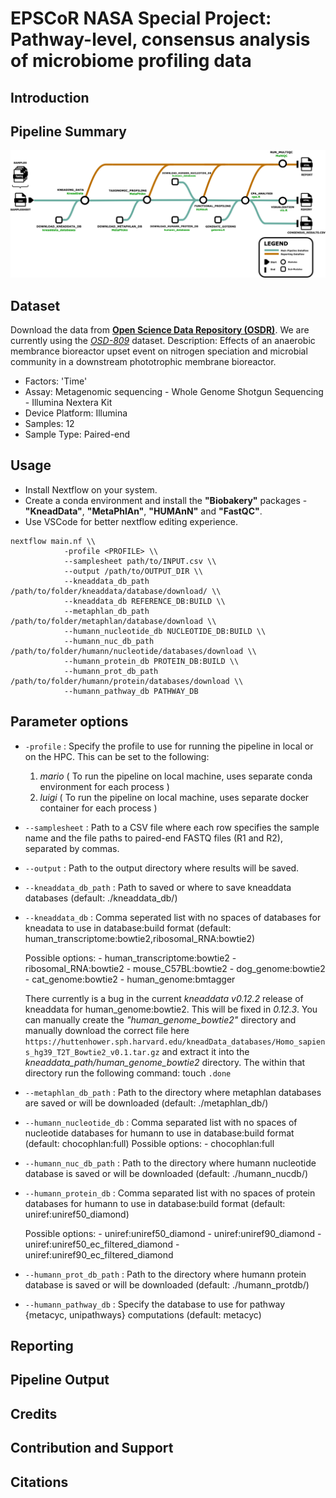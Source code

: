 # EPSCoR NASA Special Project: Pathway-level, consensus analysis of microbiome profiling data

## Introduction

## Pipeline Summary

![](images/pipeline.png)

## Dataset

Download the data from [**Open Science Data Repository (OSDR)**](https://www.nasa.gov/osdr/). We are currently using the [_OSD-809_](https://osdr.nasa.gov/bio/repo/data/studies/OSD-809) dataset.
Description: Effects of an anaerobic membrance bioreactor upset event on nitrogen speciation and microbial community in a downstream phototrophic membrane bioreactor.

* Factors: 'Time'
* Assay: Metagenomic sequencing - Whole Genome Shotgun Sequencing - Illumina Nextera Kit
* Device Platform: Illumina
* Samples: 12
* Sample Type: Paired-end

## Usage

- Install Nextflow on your system.
- Create a conda environment and install the **"Biobakery"** packages - **"KneadData"**, **"MetaPhlAn"**, **"HUMAnN"** and **"FastQC"**.
- Use VSCode for better nextflow editing experience.

```
nextflow main.nf \\
            -profile <PROFILE> \\
            --samplesheet path/to/INPUT.csv \\
            --output /path/to/OUTPUT_DIR \\
            --kneaddata_db_path /path/to/folder/kneaddata/database/download/ \\
            --kneaddata_db REFERENCE_DB:BUILD \\
            --metaphlan_db_path /path/to/folder/metaphlan/database/download \\
            --humann_nucleotide_db NUCLEOTIDE_DB:BUILD \\
            --humann_nuc_db_path /path/to/folder/humann/nucleotide/databases/download \\
            --humann_protein_db PROTEIN_DB:BUILD \\
            --humann_prot_db_path /path/to/folder/humann/protein/databases/download \\
            --humann_pathway_db PATHWAY_DB
```

## Parameter options

* `-profile` : Specify the profile to use for running the pipeline in local or on the HPC.
    This can be set to the following:
    1. _mario_ ( To run the pipeline on local machine, uses separate conda environment for each process )
    2. _luigi_ ( To run the pipeline on local machine, uses separate docker container for each process )

* `--samplesheet` : Path to a CSV file where each row specifies the sample name and the file paths to paired-end FASTQ files (R1 and R2), separated by commas.

* `--output` : Path to the output directory where results will be saved.

* `--kneaddata_db_path` : Path to saved or where to save kneaddata databases (default: ./kneaddata_db/)

* `--kneaddata_db` : Comma seperated list with no spaces of databases for kneadata to use in database:build format  (default: human_transcriptome:bowtie2,ribosomal_RNA:bowtie2)

    Possible options:
        - human_transcriptome:bowtie2
        - ribosomal_RNA:bowtie2
        - mouse_C57BL:bowtie2
        - dog_genome:bowtie2
        - cat_genome:bowtie2
        - human_genome:bmtagger

    There currently is a bug in the current *kneaddata v0.12.2* release of kneaddata for human_genome:bowtie2. This will be fixed in _0.12.3_. You can manually create the *"human_genome_bowtie2"* directory and manually download the correct file here 
    `https://huttenhower.sph.harvard.edu/kneadData_databases/Homo_sapiens_hg39_T2T_Bowtie2_v0.1.tar.gz` and extract it into the *kneaddata_path/human_genome_bowtie2* directory. The within that directory run the following command: touch `.done`

* `--metaphlan_db_path` : Path to the directory where metaphlan databases are saved or will be downloaded (default: ./metaphlan_db/)

* `--humann_nucleotide_db` : Comma separated list with no spaces of nucleotide databases for humann to use in database:build format (default: chocophlan:full)
    Possible options:
        - chocophlan:full

* `--humann_nuc_db_path` : Path to the directory where humann nucleotide database is saved or will be downloaded (default: ./humann_nucdb/)

* `--humann_protein_db` : Comma separated list with no spaces of protein databases for humann to use in database:build format (default: uniref:uniref50_diamond)

    Possible options:
        - uniref:uniref50_diamond
        - uniref:uniref90_diamond
        - uniref:uniref50_ec_filtered_diamond
        - uniref:uniref90_ec_filtered_diamond

* `--humann_prot_db_path` : Path to the directory where humann protein database is saved or will be downloaded (default: ./humann_protdb/)

* `--humann_pathway_db` : Specify the database to use for pathway {metacyc, unipathways} computations (default: metacyc)

## Reporting

## Pipeline Output

## Credits

## Contribution and Support

## Citations
